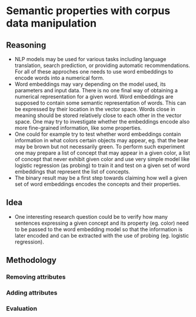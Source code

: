 # Semantic properties with corpus data manipulation

## Reasoning

- NLP models may be used for various tasks including language translation, search prediction, or providing automatic recommendations. For all of these approches one needs to use word embeddings to encode words into a numerical form.
- Word embeddings may vary depending on the model used, its
parameters and input data. There is no one final way of obtaining a numerical representation for a given word. Word embeddings are supposed to contain some semantic representation of words. This can be expressed by their location in the vector space. Words close in meaning should be stored
relatively close to each other in the vector space. One may try to investigate whether the embeddings encode also more fine-grained information, like
some properties.
- One could for example try to test whether word embeddings contain information in what colors certain objects may appear, eg. that the bear may be brown but not necessarily green. To perform such experiment one may prepare a list of concept that may appear in a given color, a list of
concept that never exhibit given color and use very simple model like logistic regression (as probing) to train it and test on a given set of word embeddings that represent the list of concepts.
- The binary result may be a first step towards claiming how well a given set of word embeddings encodes the concepts and their properties.

## Idea

- One interesting research question could be to verify how many sentences expressing a given concept
and its property (eg. color) need to be passed to the word embedding model so that the information
is later encoded and can be extracted with the use of probing (eg. logistic regression).


## Methodology

### Removing attributes


### Adding attributes


### Evaluation
